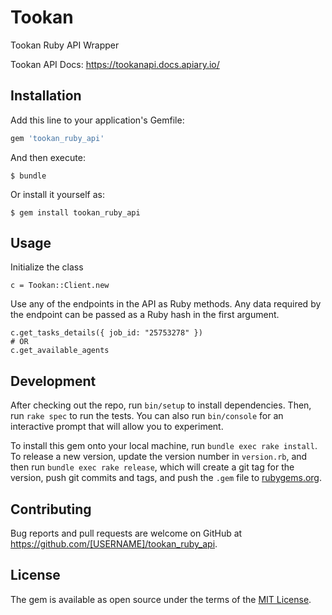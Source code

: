 # Tookan

Tookan Ruby API Wrapper

Tookan API Docs: https://tookanapi.docs.apiary.io/

## Installation

Add this line to your application's Gemfile:

```ruby
gem 'tookan_ruby_api'
```

And then execute:

    $ bundle

Or install it yourself as:

    $ gem install tookan_ruby_api

## Usage

Initialize the class

    c = Tookan::Client.new

Use any of the endpoints in the API as Ruby methods. Any data required by the endpoint can be passed as a Ruby hash in the first argument.
    
    c.get_tasks_details({ job_id: "25753278" })
    # OR
    c.get_available_agents

## Development

After checking out the repo, run `bin/setup` to install dependencies. Then, run `rake spec` to run the tests. You can also run `bin/console` for an interactive prompt that will allow you to experiment.

To install this gem onto your local machine, run `bundle exec rake install`. To release a new version, update the version number in `version.rb`, and then run `bundle exec rake release`, which will create a git tag for the version, push git commits and tags, and push the `.gem` file to [rubygems.org](https://rubygems.org).

## Contributing

Bug reports and pull requests are welcome on GitHub at https://github.com/[USERNAME]/tookan_ruby_api.

## License

The gem is available as open source under the terms of the [MIT License](https://opensource.org/licenses/MIT).
